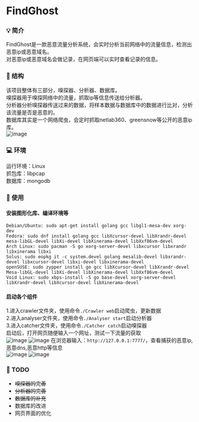 # FindGhost
### :bulb: 简介
FindGhost是一款恶意流量分析系统，会实时分析当前网络中的流量信息，检测出恶意ip或恶意域名。  
对恶意ip或恶意域名会做记录，在网页端可以实时查看记录的信息。  
### :low_brightness: 结构
该项目整体有三部分，嗅探器、分析器、数据库。  
嗅探器用于嗅探网络中的流量，抓取ip等信息传送给分析器。  
分析器分析嗅探器传送过来的数据，将样本数据与数据库中的数据进行比对，分析该流量是否是恶意的。  
数据库其实是一个网络爬虫，会定时抓取netlab360、greensnow等公开的恶意ip库。  
![image](https://user-images.githubusercontent.com/90563485/190836364-e9b7c979-bd6a-4226-98b4-339bf4e0c518.png)
### :computer: 环境
运行环境：Linux  
抓包库：libpcap  
数据库：mongodb  
### :ghost: 使用
#### 安装图形化库、编译环境等
```shell
Debian/Ubuntu: sudo apt-get install golang gcc libgl1-mesa-dev xorg-dev
Fedora: sudo dnf install golang gcc libXcursor-devel libXrandr-devel mesa-libGL-devel libXi-devel libXinerama-devel libXxf86vm-devel
Arch Linux: sudo pacman -S go xorg-server-devel libxcursor libxrandr libxinerama libxi
Solus: sudo eopkg it -c system.devel golang mesalib-devel libxrandr-devel libxcursor-devel libxi-devel libxinerama-devel
openSUSE: sudo zypper install go gcc libXcursor-devel libXrandr-devel Mesa-libGL-devel libXi-devel libXinerama-devel libXxf86vm-devel
Void Linux: sudo xbps-install -S go base-devel xorg-server-devel libXrandr-devel libXcursor-devel libXinerama-devel
```  
#### 启动各个组件
1.进入crawler文件夹，使用命令`./Crawler web`启动爬虫，更新数据  
2.进入analyser文件夹，使用命令`./Analyser start`启动分析器  
3.进入catcher文件夹，使用命令`./Catcher catch`启动嗅探器  
启动后，打开网页随便输入一个网址，测试一下流量的获取  
![image](https://user-images.githubusercontent.com/90563485/192080528-2ffc4dfe-1558-461d-9045-ad69bd08a1e7.png)
![image](https://user-images.githubusercontent.com/90563485/192080538-851d6f9d-d9a4-4b84-9429-d53e3702891a.png)
在浏览器输入：`http://127.0.0.1:7777/`，查看捕获的恶意ip,恶意dns,恶意http等信息  
![image](https://user-images.githubusercontent.com/90563485/192080576-7949ef75-0d02-4945-b50b-f12098469a8c.png)
![image](https://user-images.githubusercontent.com/90563485/192080584-3660a993-2ea3-4562-88c3-30eece957313.png)
### :sheep: TODO
* ~~嗅探器的完善~~  
* ~~分析器的完善~~  
* ~~数据库的补充~~  
* 数据库的改进  
* 网页界面的优化  
